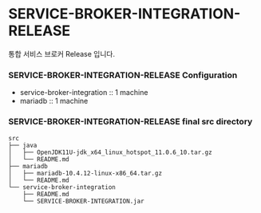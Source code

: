 # SERVICE-BROKER-INTEGRATION-RELEASE
통합 서비스 브로커 Release 입니다.

### SERVICE-BROKER-INTEGRATION-RELEASE Configuration
- service-broker-integration :: 1 machine
- mariadb :: 1 machine


### SERVICE-BROKER-INTEGRATION-RELEASE final src directory
```
src  
├── java
│   ├── OpenJDK11U-jdk_x64_linux_hotspot_11.0.6_10.tar.gz
│   └── README.md
├── mariadb
│   ├── mariadb-10.4.12-linux-x86_64.tar.gz
│   └── README.md
└── service-broker-integration
    ├── README.md
    └── SERVICE-BROKER-INTEGRATION.jar
```
